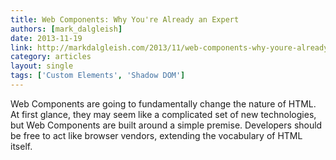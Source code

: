 ```yaml
---
title: Web Components: Why You're Already an Expert
authors: [mark_dalgleish]
date: 2013-11-19
link: http://markdalgleish.com/2013/11/web-components-why-youre-already-an-expert/
category: articles
layout: single
tags: ['Custom Elements', 'Shadow DOM']
---
```


Web Components are going to fundamentally change the nature of HTML. At first
glance, they may seem like a complicated set of new technologies, but Web
Components are built around a simple premise. Developers should be free to act
like browser vendors, extending the vocabulary of HTML itself.
